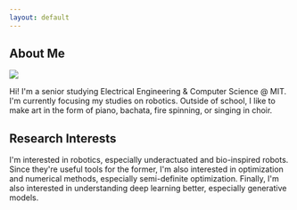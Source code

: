 ```yaml
---
layout: default
---
```


## About Me

<img class="profile-picture" src="sherlock.jpg">

Hi! I'm a senior studying Electrical Engineering & Computer Science @ MIT. I'm currently focusing my studies on robotics. Outside of school, I like to make art in the form of piano, bachata, fire spinning, or singing in choir.

## Research Interests

I'm interested in robotics, especially underactuated and bio-inspired robots. Since they're useful tools for the former, I'm also interested in optimization and numerical methods, especially semi-definite optimization. Finally, I'm also interested in understanding deep learning better, especially generative models.
